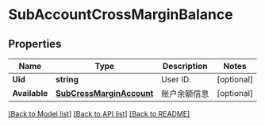 # SubAccountCrossMarginBalance

## Properties

Name | Type | Description | Notes
------------ | ------------- | ------------- | -------------
**Uid** | **string** | User ID. | [optional] 
**Available** | [**SubCrossMarginAccount**](.md) | 账户余额信息 | [optional] 

[[Back to Model list]](../README.md#documentation-for-models) [[Back to API list]](../README.md#documentation-for-api-endpoints) [[Back to README]](../README.md)



